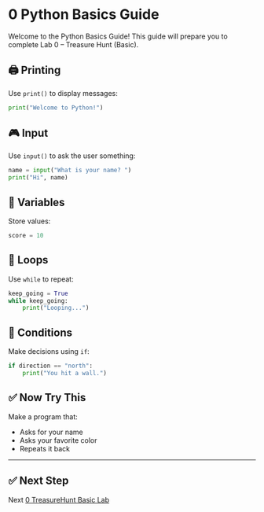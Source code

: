 # 0 Python Basics Guide

Welcome to the Python Basics Guide! This guide will prepare you to complete Lab 0 – Treasure Hunt (Basic).

## 🖨️ Printing

Use `print()` to display messages:
```python
print("Welcome to Python!")
```

## 🎮 Input

Use `input()` to ask the user something:
```python
name = input("What is your name? ")
print("Hi", name)
```

## 🤔 Variables

Store values:
```python
score = 10
```

## 🔁 Loops

Use `while` to repeat:
```python
keep_going = True
while keep_going:
    print("Looping...")
```

## 📏 Conditions

Make decisions using `if`:
```python
if direction == "north":
    print("You hit a wall.")
```

## ✅ Now Try This

Make a program that:
- Asks for your name
- Asks your favorite color
- Repeats it back

---
## ✅ Next Step

Next [0 TreasureHunt Basic Lab](/Labs/0-TreasureHunt_Basic_Lab.md) 

